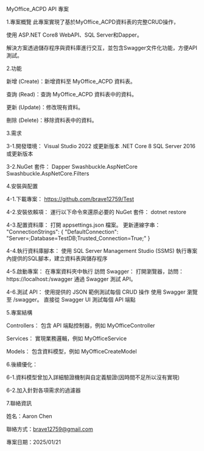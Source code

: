 MyOffice_ACPD API 專案

1.專案概覽
  此專案實現了基於MyOffice_ACPD資料表的完整CRUD操作，
	
  使用 ASP.NET Core8 WebAPI、SQL Server和Dapper。
	
  解決方案透過儲存程序與資料庫進行交互，並包含Swagger文件化功能，方便API測試。

2.功能

  新增 (Create)：新增資料至 MyOffice_ACPD 資料表。
	
  查詢 (Read)：查詢 MyOffice_ACPD 資料表中的資料。
	
  更新 (Update)：修改現有資料。
	
  刪除 (Delete)：移除資料表中的資料。
	

3.需求

  3-1.開發環境：
    Visual Studio 2022 或更新版本
    .NET Core 8
    SQL Server 2016 或更新版本
		
  3-2.NuGet 套件：
    Dapper
    Swashbuckle.AspNetCore
    Swashbuckle.AspNetCore.Filters

4.安裝與配置

  4-1.下載專案：
    https://github.com/brave12759/Test
		
  4-2.安裝依賴項：
    運行以下命令來還原必要的 NuGet 套件：
    dotnet restore
		
  4-3.配置資料庫：
    打開 appsettings.json 檔案。
    更新連線字串：
    "ConnectionStrings": {
      "DefaultConnection": "Server=<ServerName>;Database=TestDB;Trusted_Connection=True;"
    }
		
  4-4.執行資料庫腳本：
    使用 SQL Server Management Studio (SSMS) 執行專案內提供的SQL腳本，建立資料表與儲存程序
		
  4-5.啟動專案：
    在專案資料夾中執行
    訪問 Swagger：
    打開瀏覽器，訪問：
    https://localhost:<port>/swagger
    通過 Swagger 測試 API。
		
  4-6.測試 API：
    使用提供的 JSON 範例測試每個 CRUD 操作
    使用 Swagger
    瀏覽至 /swagger。
    直接從 Swagger UI 測試每個 API 端點

5.專案結構

  Controllers：
  包含 API 端點控制器，例如 MyOfficeController
	
  Services：
  實現業務邏輯，例如 MyOfficeService
	
  Models：
  包含資料模型，例如 MyOfficeCreateModel
	
6.後續優化：

  6-1.資料模型曾加入詳細驗證機制與自定義驗證(因時間不足所以沒有實現)
	
  6-2.加入針對各項需求的過濾器
	
7.聯絡資訊

  姓名：Aaron Chen
	
  聯絡方式：brave12759@gmail.com
	
  專案日期：2025/01/21

